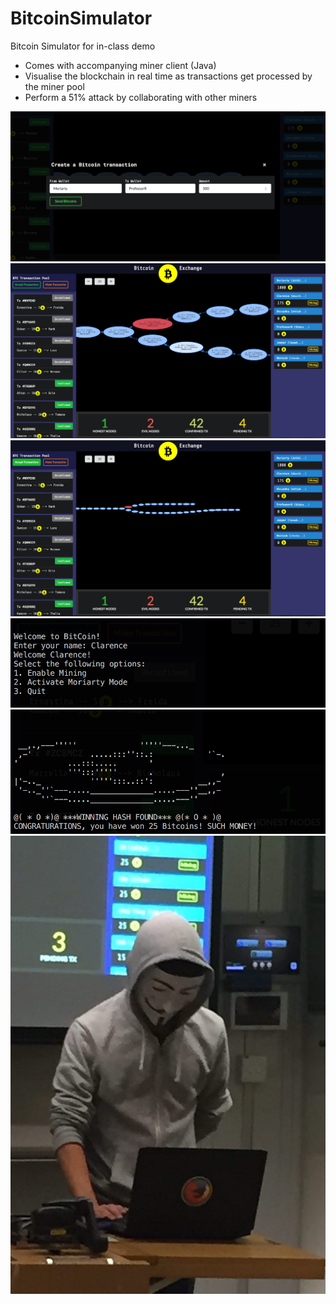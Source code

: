# BitcoinSimulator
Bitcoin Simulator for in-class demo

* Comes with accompanying miner client (Java)
* Visualise the blockchain in real time as transactions get processed by the miner pool
* Perform a 51% attack by collaborating with other miners

![Screenshot](screenshots/Screenshot1.png?raw=true "Screenshot")
![Screenshot](screenshots/Screenshot2.png?raw=true "Screenshot")
![Screenshot](screenshots/Screenshot3.png?raw=true "Screenshot")
![Screenshot](screenshots/Screenshot4.png?raw=true "Screenshot")
![Screenshot](screenshots/Screenshot5.png?raw=true "Screenshot")
![Screenshot](Demo.jpg?raw=true "In-class demo")
